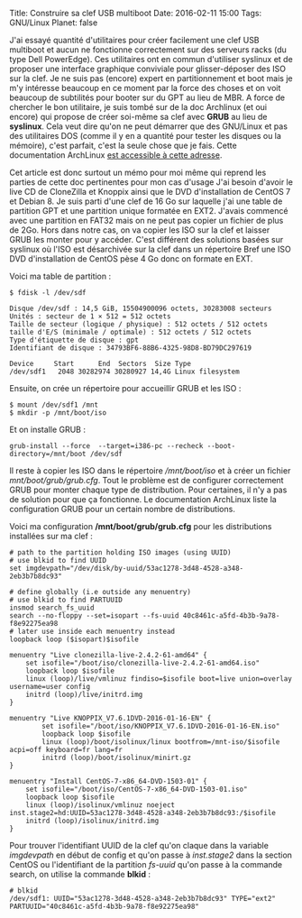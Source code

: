 Title: Construire sa clef USB multiboot
Date: 2016-02-11 15:00
Tags: GNU/Linux
Planet: false

J'ai essayé quantité d'utilitaires pour créer facilement une clef USB multiboot
et aucun ne fonctionne correctement sur des serveurs racks (du type Dell
PowerEdge). Ces utilitaires ont en commun d'utiliser syslinux et de proposer
une interface graphique conviviale pour glisser-déposer des ISO sur la clef. Je
ne suis pas (encore) expert en partitionnement et boot mais je m'y intéresse
beaucoup en ce moment par la force des choses et on voit beaucoup de subtilités
pour booter sur du GPT au lieu de MBR. A force de chercher le bon utilitaire,
je suis tombé sur de la doc Archlinux (et oui encore) qui propose de créer
soi-même sa clef avec **GRUB** au lieu de **syslinux**. Cela veut dire qu'on ne
peut démarrer que des GNU/Linux et pas des utilitaires DOS (comme il y en a
quantité pour tester les disques ou la mémoire), c'est parfait, c'est la seule
chose que je fais. Cette documentation ArchLinux [est accessible à cette
adresse](https://wiki.archlinux.org/index.php/Multiboot_USB_drive). 

Cet article est donc surtout un mémo pour moi même qui reprend les parties de
cette doc pertinentes pour mon cas d'usage  J'ai besoin d'avoir le live CD de
CloneZilla et Knoppix ainsi que le DVD d'installation de CentOS 7 et Debian 8.
Je suis parti d'une clef de 16 Go sur laquelle j'ai une table de partition GPT
et une partition unique formatée en EXT2. J'avais commencé avec une partition en
FAT32 mais on ne peut pas copier un fichier de plus de 2Go. Hors dans notre
cas, on va copier les ISO sur la clef et laisser GRUB les monter pour y
accéder. C'est différent des solutions basées sur syslinux où l'ISO est
désarchivée sur la clef dans un répertoire  Bref une ISO DVD d'installation de
CentOS pèse 4 Go donc on formate en EXT.

Voici ma table de partition :

    $ fdisk -l /dev/sdf

    Disque /dev/sdf : 14,5 GiB, 15504900096 octets, 30283008 secteurs
    Unités : secteur de 1 × 512 = 512 octets
    Taille de secteur (logique / physique) : 512 octets / 512 octets
    taille d'E/S (minimale / optimale) : 512 octets / 512 octets
    Type d'étiquette de disque : gpt
    Identifiant de disque : 34793BF6-88B6-4325-98D8-BD79DC297619

    Device     Start      End  Sectors  Size Type
    /dev/sdf1   2048 30282974 30280927 14,4G Linux filesystem


Ensuite, on crée un répertoire pour accueillir GRUB et les ISO : 

    $ mount /dev/sdf1 /mnt
    $ mkdir -p /mnt/boot/iso

Et on installe GRUB : 

    grub-install --force  --target=i386-pc --recheck --boot-directory=/mnt/boot /dev/sdf

Il reste à copier les ISO dans le répertoire */mnt/boot/iso* et à créer un
fichier *mnt/boot/grub/grub.cfg*. Tout le problème est de configurer correctement
GRUB pour monter chaque type de distribution. Pour certaines, il n'y a pas de
solution pour que ça fonctionne. Le documentation ArchLinux liste la
configuration GRUB pour un certain nombre de distributions. 

Voici ma configuration **/mnt/boot/grub/grub.cfg** pour les distributions installées sur ma clef :

    # path to the partition holding ISO images (using UUID)
    # use blkid to find UUID 
    set imgdevpath="/dev/disk/by-uuid/53ac1278-3d48-4528-a348-2eb3b7b8dc93"

    # define globally (i.e outside any menuentry)
    # use blkid to find PARTUUID 
    insmod search_fs_uuid
    search --no-floppy --set=isopart --fs-uuid 40c8461c-a5fd-4b3b-9a78-f8e92275ea98
    # later use inside each menuentry instead
    loopback loop ($isopart)$isofile

    menuentry "Live clonezilla-live-2.4.2-61-amd64" {
        set isofile="/boot/iso/clonezilla-live-2.4.2-61-amd64.iso"
        loopback loop $isofile
        linux (loop)/live/vmlinuz findiso=$isofile boot=live union=overlay username=user config
        initrd (loop)/live/initrd.img
    }

    menuentry "Live KNOPPIX_V7.6.1DVD-2016-01-16-EN" {
            set isofile="/boot/iso/KNOPPIX_V7.6.1DVD-2016-01-16-EN.iso"
            loopback loop $isofile
            linux (loop)/boot/isolinux/linux bootfrom=/mnt-iso/$isofile acpi=off keyboard=fr lang=fr
            initrd (loop)/boot/isolinux/minirt.gz
    }

    menuentry "Install CentOS-7-x86_64-DVD-1503-01" {
        set isofile="/boot/iso/CentOS-7-x86_64-DVD-1503-01.iso"
        loopback loop $isofile
        linux (loop)/isolinux/vmlinuz noeject inst.stage2=hd:UUID=53ac1278-3d48-4528-a348-2eb3b7b8dc93:/$isofile
        initrd (loop)/isolinux/initrd.img
    }

Pour trouver l'identifiant UUID de la clef qu'on claque dans la variable
*imgdevpath* en début de config et qu'on passe à *inst.stage2* dans la section
CentOS ou l'identifiant de la partition *fs-uuid* qu'on passe à la commande search,
on utilise la commande **blkid** :

    # blkid
    /dev/sdf1: UUID="53ac1278-3d48-4528-a348-2eb3b7b8dc93" TYPE="ext2" PARTUUID="40c8461c-a5fd-4b3b-9a78-f8e92275ea98"


